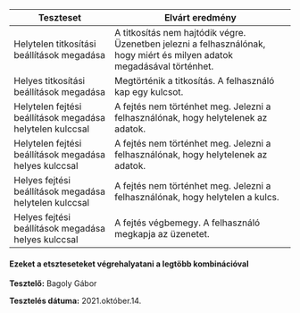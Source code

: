 | Teszteset                                                 | Elvárt eredmény                                                                                                         | 
 |-----------------------------------------------------------|-------------------------------------------------------------------------------------------------------------------------| 
 | Helytelen titkosítási beállítások megadása                | A titkosítás nem hajtódik végre. Üzenetben jelezni a felhasználónak, hogy miért és milyen adatok megadásával történhet. |
 | Helyes titkosítási beállítások megadása                   | Megtörténik a titkosítás. A felhasználó kap egy kulcsot.                                                                | 
 | Helytelen fejtési beállítások megadása helytelen kulccsal | A fejtés nem történhet meg. Jelezni a felhasználónak, hogy helytelenek az adatok.                                       | 
 | Helytelen fejtési beállítások megadása helyes kulccsal    | A fejtés nem történhet meg. Jelezni a felhasználónak, hogy helytelenek az adatok.                                       | 
 | Helyes fejtési beállítások megadása helytelen kulccsal    | A fejtés nem történhet meg. Jelezni a felhasználónak, hogy helytelen a kulcs.                                           | 
 | Helyes fejtési beállítások megadása helyes kulccsal       | A fejtés végbemegy. A felhasználó megkapja az üzenetet.                                                                 | 

#### Ezeket a etszteseteket végrehalyatani a legtöbb kombinációval

**Tesztelő:** Bagoly Gábor

**Tesztelés dátuma:** 2021.október.14.
